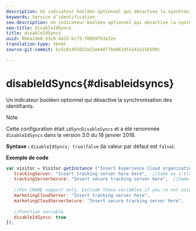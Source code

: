 ```yaml
---
description: Un indicateur booléen optionnel qui désactive la synchronisation des identifiants.
keywords: Service d’identification
seo-description: Un indicateur booléen optionnel qui désactive la synchronisation des identifiants.
seo-title: disableIdSyncs
title: disableIdSyncs
uuid: 8bea1de8-53c8-4a15-bcf5-f0869763a32e
translation-type: tm+mt
source-git-commit: bc5c81455023e22e64877bb861dfe141e158599c

---
```



# disableIdSyncs{#disableidsyncs}

Un indicateur booléen optionnel qui désactive la synchronisation des identifiants.

>[!NOTE]
>
>Cette configuration était `idSyncDisableSyncs` et a été renommée `disableIdSyncs` dans la version 3.0 du 18 janvier 2018.

**Syntaxe :** `disableIdSyncs: true|false` (la valeur par défaut est `false`).

**Exemple de code**

```js
var visitor = Visitor.getInstance ("Insert Experience Cloud organization ID here",{ 
   trackingServer: "Insert tracking server here here",  //Same as s.trackingServer 
   trackingServerSecure: "Insert secure tracking server here",  //Same as s.trackingServerSecure 
 
   //For CNAME support only. Exclude these variables if you're not using CNAME 
   marketingCloudServer: "Insert tracking server here", 
   marketingCloudServerSecure: "Insert secure tracking server here", 
 
   //Function variable 
   disableIdSyncs: true 
});
```

